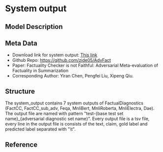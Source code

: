 # System output


## Model Description

## Meta Data
* Download link for system output: [This link](https://drive.google.com/file/d/1X6dpPpw-cyYxERO67Ma65yoLfJH7Md87/view?usp=sharing)
* Github Repo: https://github.com/zide05/AdvFact
* Paper: Factuality Checker is not Faithful: Adversarial Meta-evaluation of Factuality in Summarization
* Corresponding Author: Yiran Chen, Pengfei Liu, Xipeng Qiu.

## Structure
The system_output contains 7 system outputs of FactualDiagnostics (FactCC, FactCC_sub_adv, Feqa, MnliBert, MnliRoberta, MnliElectra, Dae). The output file are named with pattern "test-{base test set name}\_{adversarial diagnostic set name}". Every output file is a tsv file, every line in the output file is consists of the text, claim, gold label and predicted label separated with "\t".


## Reference
```

```



